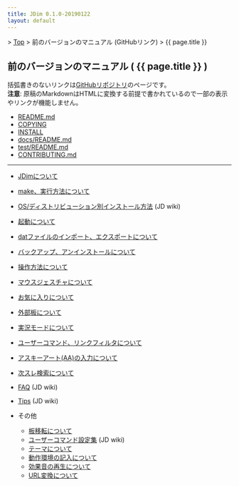```yaml
---
title: JDim 0.1.0-20190122
layout: default
---
```

<!-- SPDX-License-Identifier: FSFAP OR GPL-2.0-or-later -->

&gt; [Top](../) &gt; 前のバージョンのマニュアル (GitHubリンク) &gt; {{ page.title }}


## 前のバージョンのマニュアル ( {{ page.title }} )

括弧書きのないリンクは[GitHubリポジトリ][gh]のページです。<br>
**注意**: 原稿のMarkdownはHTMLに変換する前提で書かれているので一部の表示やリンクが機能しません。

- [README.md][readme]
- [COPYING][copying]
- [INSTALL][install]
- [docs/README.md][docs-readme]
- [test/README.md][test-readme]
- [CONTRIBUTING.md][contributing]

---

- [JDimについて][about]
- [make、実行方法について][make]
- [OS/ディストリビューション別インストール方法][jdwiki-install] (JD wiki)
- [起動について][start]
- [datファイルのインポート、エクスポートについて][dat]
- [バックアップ、アンインストールについて][backup]

- [操作方法について][operation]
- [マウスジェスチャについて][mouse]

- [お気に入りについて][favorite]
- [外部板について][external]
- [実況モードについて][live]
- [ユーザーコマンド、リンクフィルタについて][usrcmd]
- [アスキーアート(AA)の入力について][asciiart]
- [次スレ検索について][next]

- [FAQ][jdwiki-faq] (JD wiki)
- [Tips][jdwiki-tips] (JD wiki)
- その他
  - [板移転について][move]
  - [ユーザーコマンド設定集][jdwiki-usrcmd] (JD wiki)
  - [テーマについて][skin]
  - [動作環境の記入について][environment]
  - [効果音の再生について][sound]
  - [URL変換について][urlreplace]

[gh]: https://github.com/JDimproved/JDim/tree/JDim-v0.1.0

[readme]: https://github.com/JDimproved/JDim/blob/JDim-v0.1.0/README.md
[copying]: https://github.com/JDimproved/JDim/blob/JDim-v0.1.0/COPYING
[install]: https://github.com/JDimproved/JDim/blob/JDim-v0.1.0/INSTALL
[docs-readme]: https://github.com/JDimproved/JDim/blob/a279663014d8ddd621b95a8c5fab22c83f6484c8/docs/README.md
[test-readme]: https://github.com/JDimproved/JDim/blob/923ea662c47cef6ff9874e1d33f87197e0a98eb7/test/README.md
[contributing]: https://github.com/JDimproved/JDim/blob/e8cc28c993039363153c3e0631cc76b61ed38566/CONTRIBUTING.md

[about]: https://github.com/JDimproved/JDim/blob/a279663014d8ddd621b95a8c5fab22c83f6484c8/docs/manual/about.md
[make]: https://github.com/JDimproved/JDim/blob/a279663014d8ddd621b95a8c5fab22c83f6484c8/docs/manual/make.md
[jdwiki-install]: https://ja.osdn.net/projects/jd4linux/wiki/OS%2F%E3%83%87%E3%82%A3%E3%82%B9%E3%83%88%E3%83%AA%E3%83%93%E3%83%A5%E3%83%BC%E3%82%B7%E3%83%A7%E3%83%B3%E5%88%A5%E3%82%A4%E3%83%B3%E3%82%B9%E3%83%88%E3%83%BC%E3%83%AB%E6%96%B9%E6%B3%95
[start]: https://github.com/JDimproved/JDim/blob/a279663014d8ddd621b95a8c5fab22c83f6484c8/docs/manual/start.md
[dat]: https://github.com/JDimproved/JDim/blob/a279663014d8ddd621b95a8c5fab22c83f6484c8/docs/manual/dat.md
[backup]: https://github.com/JDimproved/JDim/blob/a279663014d8ddd621b95a8c5fab22c83f6484c8/docs/manual/backup.md

[operation]: https://github.com/JDimproved/JDim/blob/a279663014d8ddd621b95a8c5fab22c83f6484c8/docs/manual/operation.md
[mouse]: https://github.com/JDimproved/JDim/blob/a279663014d8ddd621b95a8c5fab22c83f6484c8/docs/manual/mouse.md

[favorite]: https://github.com/JDimproved/JDim/blob/a279663014d8ddd621b95a8c5fab22c83f6484c8/docs/manual/favorite.md
[external]: https://github.com/JDimproved/JDim/blob/a279663014d8ddd621b95a8c5fab22c83f6484c8/docs/manual/external.md
[live]: https://github.com/JDimproved/JDim/blob/a279663014d8ddd621b95a8c5fab22c83f6484c8/docs/manual/live.md
[usrcmd]: https://github.com/JDimproved/JDim/blob/a279663014d8ddd621b95a8c5fab22c83f6484c8/docs/manual/usrcmd.md
[asciiart]: https://github.com/JDimproved/JDim/blob/a279663014d8ddd621b95a8c5fab22c83f6484c8/docs/manual/asciiart.md
[next]: https://github.com/JDimproved/JDim/blob/a279663014d8ddd621b95a8c5fab22c83f6484c8/docs/manual/next.md

[jdwiki-faq]: https://ja.osdn.net/projects/jd4linux/wiki/FAQ
[jdwiki-tips]: https://ja.osdn.net/projects/jd4linux/wiki/Tips
[move]: https://github.com/JDimproved/JDim/blob/a279663014d8ddd621b95a8c5fab22c83f6484c8/docs/manual/move.md
[jdwiki-usrcmd]: https://ja.osdn.net/projects/jd4linux/wiki/%E3%83%A6%E3%83%BC%E3%82%B6%E3%83%BC%E3%82%B3%E3%83%9E%E3%83%B3%E3%83%89%E8%A8%AD%E5%AE%9A%E9%9B%86
[skin]: https://github.com/JDimproved/JDim/blob/a279663014d8ddd621b95a8c5fab22c83f6484c8/docs/manual/skin.md
[environment]: https://github.com/JDimproved/JDim/blob/a279663014d8ddd621b95a8c5fab22c83f6484c8/docs/manual/environment.md
[sound]: https://github.com/JDimproved/JDim/blob/a279663014d8ddd621b95a8c5fab22c83f6484c8/docs/manual/sound.md
[urlreplace]: https://github.com/JDimproved/JDim/blob/a279663014d8ddd621b95a8c5fab22c83f6484c8/docs/manual/urlreplace.md
